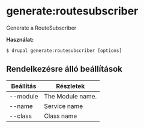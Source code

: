 # generate:routesubscriber
Generate a RouteSubscriber

**Használat:**
```
$ drupal generate:routesubscriber [options]
```

## Rendelkezésre álló beállítások
Beállítás | Részletek
-------|-------------
--module | The Module name.
--name | Service name
--class | Class name
